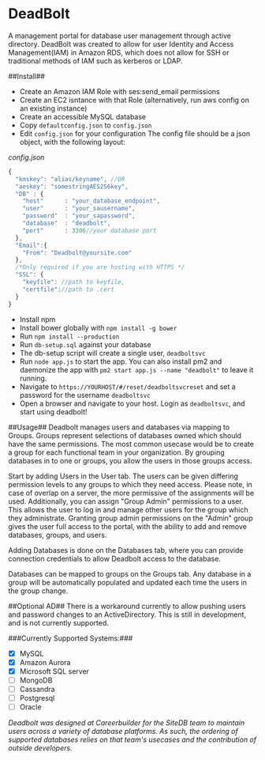 # DeadBolt
A management portal for database user management through active directory.
DeadBolt was created to allow for user Identity and Access Management(IAM) in Amazon RDS, which does not allow for SSH or traditional methods of IAM such as kerberos or LDAP.

##Install##
* Create an Amazon IAM Role with ses:send_email permissions
* Create an EC2 isntance with that Role (alternatively, run aws config on an existing instance)
* Create an accessible MySQL database
* Copy `defaultconfig.json` to `config.json`
* Edit `config.json` for your configuration
The config file should be a json object, with the following layout:

_config.json_
```javascript  
{
  "kmskey": "alias/keyname", //OR
  "aeskey": "somestringAES256key",
  "DB" : {
    "host"      : "your_database_endpoint",
    "user"      : "your_sausername",
    "password"  : "your_sapassword",
    "database"  : "deadbolt",
    "port"      : 3306//your database port
  },
  "Email":{
    "From": "Deadbolt@yoursite.com"
  },
  /*Only required if you are hosting with HTTPS */
  "SSL": {
    "keyfile": //path to keyfile,
    "certfile"://path to .cert
  }
}

```

* Install npm
* Install bower globally with `npm install -g bower`
* Run `npm install --production`
* Run `db-setup.sql` against your database
* The db-setup script will create a single user, `deadboltsvc`
* Run `node app.js` to start the app. You can also install pm2 and daemonize the app  with `pm2 start app.js --name "deadbolt"` to leave it running.
* Navigate to `https://YOURHOST/#/reset/deadboltsvcreset` and set a password for the username `deadboltsvc`
* Open a browser and navigate to your host. Login as `deadboltsvc`, and start using deadbolt!


##Usage##
Deadbolt manages users and databases via mapping to Groups. Groups represent selections of databases owned which should have the same permissions. The most common usecase would be to create a group for each functional team in your organization. By grouping databases in to one or groups, you allow the users in those groups access.

Start by adding Users in the User tab. The users can be given differing permission levels to any groups to which they need access. Please note, in case of overlap on a server, the more permissive of the assignments will be used. Additionally, you can assign "Group Admin" permissions to a user. This allows the user to log in and manage other users for the group which they administrate. Granting group admin permissions on the "Admin" group gives the user full access to the portal, with the ability to add and remove databases, groups, and users.

Adding Databases is done on the Databases tab, where you can provide connection credentials to allow Deadbolt access to the database.

Databases can be mapped to groups on the Groups tab. Any database in a group will be automatically populated and updated each time the users in the group change.


##Optional AD##
There is a workaround currently to allow pushing users and password changes to an ActiveDirectory. This is still in development, and is not currently supported.


###Currently Supported Systems:###
- [x] MySQL
- [x] Amazon Aurora
- [x] Microsoft SQL server
- [ ] MongoDB
- [ ] Cassandra
- [ ] Postgresql
- [ ] Oracle

_Deadbolt was designed at Careerbuilder for the SiteDB team to maintain users across a variety of database platforms. As such, the ordering of supported databases relies on that team's usecases and the contribution of outside developers._
